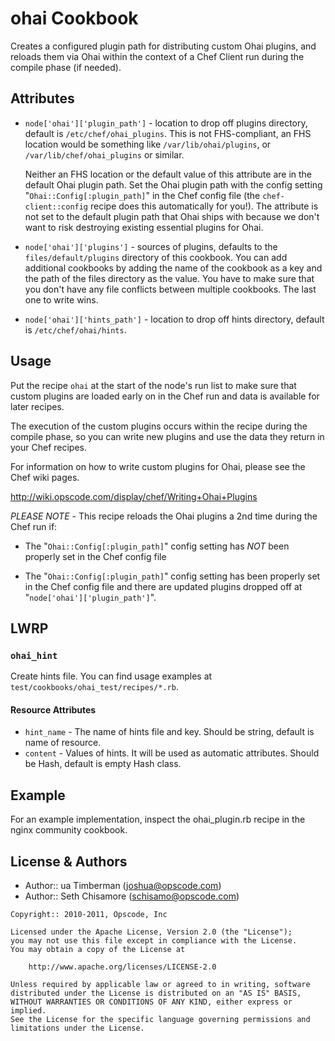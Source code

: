 ohai Cookbook
=============
Creates a configured plugin path for distributing custom Ohai plugins, and reloads them via Ohai within the context of a Chef Client run during the compile phase (if needed).


Attributes
----------
- `node['ohai']['plugin_path']` - location to drop off plugins directory, default is `/etc/chef/ohai_plugins`. This is not FHS-compliant, an FHS location would be something like `/var/lib/ohai/plugins`, or `/var/lib/chef/ohai_plugins` or similar.

    Neither an FHS location or the default value of this attribute are in the default Ohai plugin path. Set the Ohai plugin path with the config setting "`Ohai::Config[:plugin_path]`" in the Chef config file (the `chef-client::config` recipe does this automatically for you!). The attribute is not set to the default plugin path that Ohai ships with because we don't want to risk destroying existing essential plugins for Ohai.

- `node['ohai']['plugins']` - sources of plugins, defaults to the `files/default/plugins` directory of this cookbook. You can add additional cookbooks by adding the name of the cookbook as a key and the path of the files directory as the value. You have to make sure that you don't have any file conflicts between multiple cookbooks. The last one to write wins.

- `node['ohai']['hints_path']` - location to drop off hints directory, default is `/etc/chef/ohai/hints`.

Usage
-----
Put the recipe `ohai` at the start of the node's run list to make sure that custom plugins are loaded early on in the Chef run and data is available for later recipes.

The execution of the custom plugins occurs within the recipe during the compile phase, so you can write new plugins and use the data they return in your Chef recipes.

For information on how to write custom plugins for Ohai, please see the Chef wiki pages.

http://wiki.opscode.com/display/chef/Writing+Ohai+Plugins

*PLEASE NOTE* - This recipe reloads the Ohai plugins a 2nd time during the Chef run if:

* The "`Ohai::Config[:plugin_path]`" config setting has *NOT* been properly set in the Chef config file
- The "`Ohai::Config[:plugin_path]`" config setting has been properly set in the Chef config file and there are updated plugins dropped off at "`node['ohai']['plugin_path']`".

LWRP
----

### `ohai_hint`

Create hints file.  You can find usage examples at `test/cookbooks/ohai_test/recipes/*.rb`.

#### Resource Attributes

  -  `hint_name` - The name of hints file and key. Should be string, default is name of resource.
  -  `content` - Values of hints. It will be used as automatic attributes. Should be Hash, default is empty Hash class.


Example
-------
For an example implementation, inspect the ohai_plugin.rb recipe in the nginx community cookbook.


License & Authors
-----------------
- Author::     ua Timberman (<joshua@opscode.com>)
- Author:: Seth Chisamore (<schisamo@opscode.com>)

```text
Copyright:: 2010-2011, Opscode, Inc

Licensed under the Apache License, Version 2.0 (the "License");
you may not use this file except in compliance with the License.
You may obtain a copy of the License at

    http://www.apache.org/licenses/LICENSE-2.0

Unless required by applicable law or agreed to in writing, software
distributed under the License is distributed on an "AS IS" BASIS,
WITHOUT WARRANTIES OR CONDITIONS OF ANY KIND, either express or implied.
See the License for the specific language governing permissions and
limitations under the License.
```
